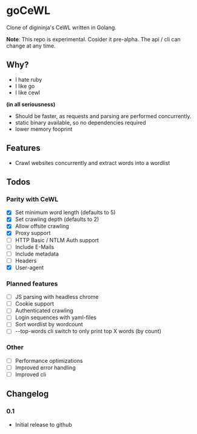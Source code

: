 # goCeWL

Clone of digininja's CeWL written in Golang.

**Note**: This repo is experimental. Cosider it pre-alpha. The api / cli can change at any time.

## Why?
* I hate ruby
* I like go
* I like cewl

**(in all seriousness)**
* Should be faster, as requests and parsing are performed concurrently. 
* static binary available, so no dependencies required
* lower memory fooprint

## Features
* Crawl websites concurrently and extract words into a wordlist

## Todos

### Parity with CeWL
- [x] Set minimum word length (defaults to 5)
- [x] Set crawling depth (defaults to 2)
- [x] Allow offsite crawling
- [x] Proxy support
- [ ] HTTP Basic / NTLM Auth support
- [ ] Include E-Mails
- [ ] Include metadata
- [ ] Headers 
- [x] User-agent

### Planned features
- [ ] JS parsing with headless chrome
- [ ] Cookie support
- [ ] Authenticated crawling
- [ ] Login sequences with yaml-files
- [ ] Sort wordlist by wordcount
- [ ] --top-words cli switch to only print top X words (by count)
### Other 
- [ ] Performance optimizations
- [ ] Improved error handling
- [ ] Improved cli

## Changelog

### 0.1
- Initial release to github